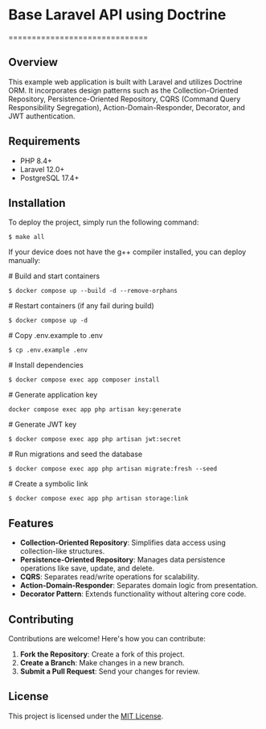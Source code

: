 # Base Laravel API using Doctrine
==============================

## Overview

This example web application is built with Laravel and utilizes Doctrine ORM. It incorporates design patterns such as the Collection-Oriented Repository, Persistence-Oriented Repository, CQRS (Command Query Responsibility Segregation), Action-Domain-Responder, Decorator, and JWT authentication.

## Requirements

- PHP 8.4+
- Laravel 12.0+
- PostgreSQL 17.4+

## Installation

To deploy the project, simply run the following command:

```
$ make all
```

If your device does not have the g++ compiler installed, you can deploy manually:

\# Build and start containers

```
$ docker compose up --build -d --remove-orphans
```

\# Restart containers (if any fail during build)

```
$ docker compose up -d
```

\# Copy .env.example to .env

```
$ cp .env.example .env
```

\# Install dependencies

```
$ docker compose exec app composer install
```

\# Generate application key

```
docker compose exec app php artisan key:generate
```

\# Generate JWT key

```
$ docker compose exec app php artisan jwt:secret
```

\# Run migrations and seed the database

```
$ docker compose exec app php artisan migrate:fresh --seed
```

\# Create a symbolic link

```
$ docker compose exec app php artisan storage:link
```

## Features

- **Collection-Oriented Repository**: Simplifies data access using collection-like structures.
- **Persistence-Oriented Repository**: Manages data persistence operations like save, update, and delete.
- **CQRS**: Separates read/write operations for scalability.
- **Action-Domain-Responder**: Separates domain logic from presentation.
- **Decorator Pattern**: Extends functionality without altering core code.

## Contributing

Contributions are welcome! Here's how you can contribute:

1. **Fork the Repository**: Create a fork of this project.
2. **Create a Branch**: Make changes in a new branch.
3. **Submit a Pull Request**: Send your changes for review.

## License

This project is licensed under the [MIT License](https://opensource.org/licenses/MIT).